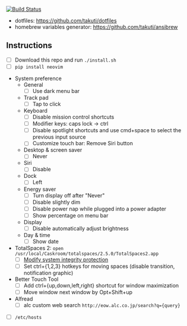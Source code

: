 [![Build Status](https://travis-ci.org/takuti/mac-provisioning.svg?branch=master)](https://travis-ci.org/takuti/mac-provisioning)

- dotfiles: https://github.com/takuti/dotfiles
- homebrew variables generator: https://github.com/takuti/ansibrew

## Instructions

- [ ] Download this repo and run `./install.sh`
- [ ] `pip install neovim`
- System preference
  - General
    - [ ] Use dark menu bar
  - Track pad
    - [ ] Tap to click
  - Keyboard
    - [ ] Disable mission control shortcuts
    - [ ] Modifier keys: caps lock -> ctrl
    - [ ] Disable spotlight shortcuts and use cmd+space to select the previous input source
    - [ ] Customize touch bar: Remove Siri button
  - Desktop & screen saver
    - [ ] Never
  - Siri
    - [ ] Disable
  - Dock
    - [ ] Left
  - Energy saver
    - [ ] Turn display off after "Never"
    - [ ] Disable slightly dim
    - [ ] Disable power nap while plugged into a power adapter
    - [ ] Show percentage on menu bar
  - Display
    - [ ] Disable automatically adjust brightness
  - Day & time
    - [ ] Show date
- TotalSpaces 2: `open /usr/local/Caskroom/totalspaces/2.5.0/TotalSpaces2.app`
  - [ ] [Modify system integrity protection](https://totalspaces.binaryage.com/elcapitan)
  - [ ] Set ctrl+{1,2,3} hotkeys for moving spaces (disable transition, notification graphic)
- Better Touch Tool
  - [ ] Add ctrl+{up,down,left,right} shortcut for window maximization
  - [ ] Move window next window by Opt+Shift+up
- Alfread
  - [ ] alc custom web search `http://eow.alc.co.jp/search?q={query}`
- [ ] `/etc/hosts`